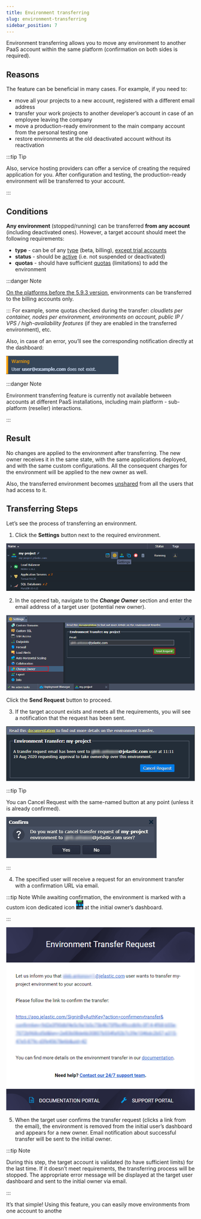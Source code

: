 ```yaml
---
title: Environment transferring
slug: environment-transferring
sidebar_position: 7
---
```


Environment transferring allows you to move any environment to another PaaS account within the same platform (confirmation on both sides is required).

## Reasons

The feature can be beneficial in many cases. For example, if you need to:

- move all your projects to a new account, registered with a different email address
- transfer your work projects to another developer’s account in case of an employee leaving the company
- move a production-ready environment to the main company account from the personal testing one
- restore environments at the old deactivated account without its reactivation

:::tip Tip

Also, service hosting providers can offer a service of creating the required application for you. After configuration and testing, the production-ready environment will be transferred to your account.

:::

## Conditions

**Any environment** (stopped/running) can be transferred **from any account** (including deactivated ones). However, a target account should meet the following requirements:

- **type** - can be of any [type](/docs/account-and-pricing/account-types) (beta, billing), <u>except trial accounts</u>
- **status** - should be [active](/docs/account-and-pricing/account-statuses) (i.e. not suspended or deactivated)
- **quotas** - should have sufficient [quotas](/docs/account-and-pricing/quotas-system) (limitations) to add the environment

:::danger Note

<u>On the platforms before the 5.9.3 version</u>, environments can be transferred to the billing accounts only.

:::
For example, some quotas checked during the transfer: _cloudlets per container, nodes per environment, environments on account, public IP / VPS / high-availability features_ (if they are enabled in the transferred environment), etc.

Also, in case of an error, you’ll see the corresponding notification directly at the dashboard:

<div style={{
    display:'flex',
    justifyContent: 'center',
    margin: '0 0 1rem 0'
}}>

![Locale Dropdown](./img/EnvironmentTransferring/01-environment-transfer-error.png)

</div>

:::danger Note

Environment transferring feature is currently not available between accounts at different PaaS installations, including main platform - sub-platform (reseller) interactions.

:::

## Result

No changes are applied to the environment after transferring. The new owner receives it in the same state, with the same applications deployed, and with the same custom configurations. All the consequent charges for the environment will be applied to the new owner as well.

Also, the transferred environment becomes [unshared](/docs/environment-management/share-environment) from all the users that had access to it.

## Transferring Steps

Let’s see the process of transferring an environment.

1. Click the **Settings** button next to the required environment.

<div style={{
    display:'flex',
    justifyContent: 'center',
    margin: '0 0 1rem 0'
}}>

![Locale Dropdown](./img/EnvironmentTransferring/02-environment-settings-button.png)

</div>

2. In the opened tab, navigate to the **_Change Owner_** section and enter the email address of a target user (potential new owner).

<div style={{
    display:'flex',
    justifyContent: 'center',
    margin: '0 0 1rem 0'
}}>

![Locale Dropdown](./img/EnvironmentTransferring/03-send-environment-change-owner-request.png)

</div>

Click the **Send Request** button to proceed.

3. If the target account exists and meets all the requirements, you will see a notification that the request has been sent.

<div style={{
    display:'flex',
    justifyContent: 'center',
    margin: '0 0 1rem 0'
}}>

![Locale Dropdown](./img/EnvironmentTransferring/04-transfer-request-sent.png)

</div>

:::tip Tip

You can Cancel Request with the same-named button at any point (unless it is already confirmed).

<div style={{
    display:'flex',
    justifyContent: 'center',
    margin: '0 0 1rem 0'
}}>

![Locale Dropdown](./img/EnvironmentTransferring/05-cancel-pending-transfer-request.png)

</div>

:::

4. The specified user will receive a request for an environment transfer with a confirmation URL via email.

:::tip Note
While awaiting confirmation, the environment is marked with a custom icon dedicated icon ![Locale Dropdown](./img/EnvironmentTransferring/06-dedicated-icon-for-pending-transfer.png) at the initial owner’s dashboard.

:::

<div style={{
    display:'flex',
    justifyContent: 'center',
    margin: '0 0 1rem 0'
}}>

![Locale Dropdown](./img/EnvironmentTransferring/07-environment-transfer-confirmation-email.png)

</div>

5. When the target user confirms the transfer request (clicks a link from the email), the environment is removed from the initial user’s dashboard and appears for a new owner. Email notification about successful transfer will be sent to the initial owner.

:::tip Note

During this step, the target account is validated (to have sufficient limits) for the last time. If it doesn’t meet requirements, the transferring process will be stopped. The appropriate error message will be displayed at the target user dashboard and sent to the initial owner via email.

:::

It’s that simple! Using this feature, you can easily move environments from one account to anothe
